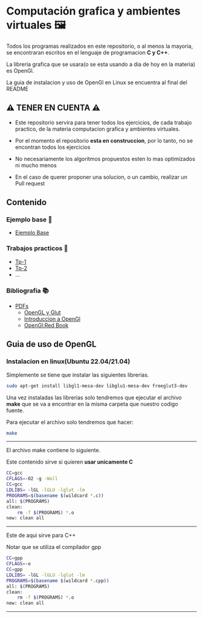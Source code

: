 # Computación grafica y ambientes virtuales 🖼️

Todos los programas realizados en este repositorio, o al menos la mayoria, se encontraran escritos en el lenguaje de programacion **C y C++**.

La libreria grafica que se usara(o se esta usando a dia de hoy en la materia) es OpenGl.

La guia de instalacion y uso de OpenGl en Linux se encuentra al final del README

## ⚠️ TENER EN CUENTA ⚠️
- Este repositorio servira para tener todos los ejercicios, de cada trabajo practico, de la materia computacion grafica y ambientes virtuales.

- Por el momento el repositorio **esta en construccion**, por lo tanto, no se encontran todos los ejercicios

- No necesariamente los algoritmos propuestos esten lo mas optimizados ni mucho menos

- En el caso de querer proponer una solucion, o un cambio, realizar un Pull request

## Contenido

### Ejemplo base 📖
- [Ejemplo Base](./ejemplo_base/ejemplo.cpp)

### Trabajos practicos 📒
- [Tp-1](./Tp1)
- [Tp-2]()
- ...

### Bibliografia 📚
- [PDFs](./Material%20Bibleografico/)
	- [OpenGL y Glut](./Material%20Bibleografico/05_apuntes_opengl.pdf)
	- [Introduccion a OpenGl](./Material%20Bibleografico/03-2_body-OpenGL.pdf)
	- [OpenGl:Red Book](./Material%20Bibleografico/04_RedBook.pdf)

## Guia de uso de OpenGL
### Instalacion en linux(Ubuntu 22.04/21.04)
Simplemente se tiene que instalar las siguientes librerias.
```bash
sudo apt-get install libgl1-mesa-dev libglu1-mesa-dev freeglut3-dev
```
Una vez instaladas las librerias solo tendremos que ejecutar el archivo **make** que se va a encontrar en la misma carpeta que nuestro codigo fuente.

Para ejecutar el archivo solo tendremos que hacer:
```bash
make
```
---
El archivo make contiene lo siguiente.

Este contenido sirve si quieren **usar unicamente C**

```bash
CC=gcc
CFLAGS=-O2 -g -Wall
CC=gcc
LDLIBS= -lGL -lGLU -lglut -lm
PROGRAMS=$(basename $(wildcard *.c)) 
all: $(PROGRAMS)
clean:
	rm -f $(PROGRAMS) *.o
new: clean all
```
---
Este de aqui sirve para C++

Notar que se utiliza el compilador gpp
```bash
CC=gpp
CFLAGS=-o
CC=gpp
LDLIBS= -lGL -lGLU -lglut -lm
PROGRAMS=$(basename $(wildcard *.cpp)) 
all: $(PROGRAMS)
clean:
	rm -f $(PROGRAMS) *.o
new: clean all
```
---
